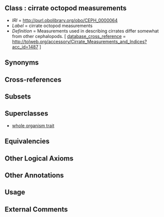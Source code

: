 
## Class : cirrate octopod measurements

 * *IRI* = http://purl.obolibrary.org/obo/CEPH_0000064
 * *Label* = cirrate octopod measurements
 * *Definition* = Measurements used in describing cirrates differ somewhat from other cephalopods.  [ [database_cross_reference](../../ef/oboInOwl#hasDbXref.md) = http://tolweb.org/accessory/Cirrate_Measurements_and_Indices?acc_id=1487 ]

## Synonyms


## Cross-references


## Subsets


## Superclasses

 * [whole organism trait](../../CEPH/65/CEPH_0001065.md)

## Equivalencies


## Other Logical Axioms


## Other Annotations


## Usage


## External Comments

